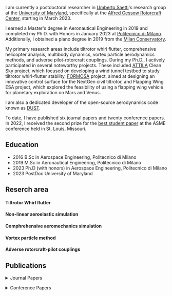 I am currently a postdoctoral researcher in [Umberto Saetti](https://umbertosaetti.com/)'s research group at the [University of Maryland](https://umd.edu/), specifically at the [Alfred Gessow Rotorcraft Center](http://www.agrc.umd.edu/), starting in March 2023. 

I earned a Master's degree in Aeronautical Engineering in 2019 and completed my Ph.D. with Honors in January 2023 at [Politecnico di Milano](https://www.polimi.it/). Additionally, I obtained a piano degree in 2019 from the [Milan Conservatory](https://www.consmilano.it/).

My primary research areas include tiltrotor whirl flutter, comprehensive helicopter analysis, multibody dynamics, vortex particle aerodynamics methods, and adverse pilot-rotorcraft couplings.
During my Ph.D., I actively participated in several noteworthy projects. 
These included [ATTILA](https://www.attila-project.eu/) Clean Sky project, which focused on developing a wind tunnel testbed to study tiltrotor whirl-flutter stability, [FORMOSA](https://www.formosa-project.eu/) project, aimed at designing an innovative control surface for the NextGen civil tiltrotor, and Flapping Wing ESA project, which explored the feasibility of using a flapping wing vehicle for planetary exploration on Mars and Venus.

I am also a dedicated developer of the open-source aerodynamics code known as [DUST](https://public.gitlab.polimi.it/DAER/dust). 

To date, I have published six journal papers and twenty conference papers. In 2022, I received the second prize for the [best student paper](https://www.aero.polimi.it/it/magazine/asme-idetc-msndc-alessandro-cocco-awarded-second-best-student-paper) at the ASME conference held in St. Louis, Missouri.

## Education 
- 2016 B.Sc in Aerospace Engineering, Politecnico di Milano
- 2019 M.Sc in Aeronautical Engineering, Politecnico di Milano
- 2023 Ph.D (with honors) in Aerospace Engineering, Politecnico di Milano 
- 2023 PostDoc University of Maryland

## Reserch area 
#### Tiltrotor Whirl flutter

#### Non-linear aeroelastic simulation 
#### Comphrehensive aeromechanics simulation
#### Vortex particle method 
#### Adverse rotorcraft-pilot couplings

## Publications 
<p>
<details>

  <summary markdown="span">Journal Papers</summary>

* A. Savino, A. Cocco, A. Zanotti, M. Tugnoli, P. Masarati, and V. Muscarello. <i>Coupling Mid-Fidelity Aerodynamics and Multibody Dynamics for the Aeroelastic Analysis of Rotary-Wing Vehicles</i>. Energies, 14(21), 6979. <a href="https://www.mdpi.com/1996-1073/14/21/6979"><b>[PDF]</b></a><br><br>

</details>
</p>
<p>
<details>

  <summary markdown="span">Conference Papers</summary>

* A. Cocco, A. Savino, D. Montagnani, M. Tugnoli, F. Guerroni, M. Palazzi, A. Zanoni, A. Zanotti, V. Muscarello. <i>Simulation of tiltrotor maneuvers by a coupled multibody-mid fidelity aerodynamic solver<i/>. In: 46th European Rotorcraft Forum, 2020. <a href="https://re.public.polimi.it/retrieve/handle/11311/1146478/540222/COCCA02-20.pdf"><b>[PDF]</b></a><br><br>

* A Cocco, A Savino, A Zanotti, A Zanoni, P Masarati, and V Muscarello. <i>Coupled multibody-mid fidelity aerodynamic solver for tiltrotor aeroelastic simulation</i>. In 9th International Conference on Computational Methods for Coupled Problems in Science and Engineering, COUPLED PROBLEMS 2021, pages 1–12. CIMNE, 2021. <a href="https://re.public.polimi.it/retrieve/handle/11311/1177598/632671/COCCA01-21.pdf"><b>[PDF]</b></a><br><br>

* A. Savino, A. Cocco, A. Zanoni, A. Zanotti, and V. Muscarello. <i>A Coupled Multibody-Mid Fidelity Aerodynamic Tool for the Simulation of Tiltrotor Manoeuvres</i>. In 47th European Rotorcraft Forum, Glasgow, UK, September 2021. <a href="https://re.public.polimi.it/retrieve/handle/11311/1183864/653034/SAVIA01-21.pdf"><b>[PDF]</b></a><br><br>

* A. Savino, A. Cocco, A. Zanoni, A. De Gaspari, A. Zanotti, J. Cardoso, D. Carvalhais and V. Muscarello. <i>Design and Optimization of Innovative Tiltrotor Wing Control Surfaces Through Coupled Multibody-Mid-Fidelity Aerodynamics Simulations</i>. In the Vertical Flight Society’s 78th Annual Forum Technology Display, Ft. Worth, Texas, USA, May 2022. 

* A. Cocco, A. Savino, A. Colli, P. Masarati, A. Zanotti. <i>A non-linear unsteady vortex lattice method for aeroelastic rotor loads
evaluation</i>. In 48th European Rotorcraft Forum, Winterthur, CH, September 2022. 

* A. Savino, A. Cocco, A. Zanotti, V. Muscarello. <i>Numerical investigation of wing-propeller aerodynamic interaction through a vortex particle-based aerodynamic solver</i>. In 48th European Rotorcraft Forum, Winterthur, CH, September 2022. 

</details>
</p>




